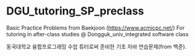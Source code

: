 # DGU_tutoring_SP_preclass

Basic Practice Problems from Baekjoon (https://www.acmicpc.net/)
For tutoring in after-class studies 
@ Dongguk_univ_integrated software class  


동국대학교 융합프로그래밍 수업
튜터로써 준비한 기초 자바 연습문제(from 백준).
